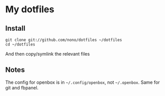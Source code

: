 My dotfiles
===========

Install
-------

```
git clone git://github.com/nono/dotfiles ~/dotfiles
cd ~/dotfiles
```
And then copy/symlink the relevant files

Notes
-----

The config for openbox is in `~/.config/openbox`, not `~/.openbox`.
Same for git and fbpanel.
